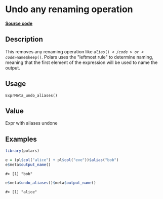 

# Undo any renaming operation

[**Source code**](https://github.com/pola-rs/r-polars/tree/8387e0a88c6889e6449b053999aada405c241066/R/expr__meta.R#L114)

## Description

This removes any renaming operation like <code>$alias()</code> or
<code>$name$keep()</code>. Polars uses the "leftmost rule" to determine
naming, meaning that the first element of the expression will be used to
name the output.

## Usage

<pre><code class='language-R'>ExprMeta_undo_aliases()
</code></pre>

## Value

Expr with aliases undone

## Examples

``` r
library(polars)

e = (pl$col("alice") + pl$col("eve"))$alias("bob")
e$meta$output_name()
```

    #> [1] "bob"

``` r
e$meta$undo_aliases()$meta$output_name()
```

    #> [1] "alice"
